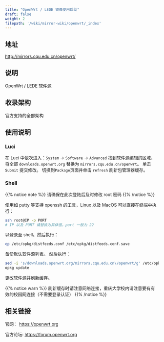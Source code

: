 ```yaml
---
title: "OpenWrt / LEDE 镜像使用帮助"
draft: false
weight: 2
filepath: '/wiki/mirror-wiki/openwrt/_index'
---
```

## 地址
http://mirrors.cqu.edu.cn/openwrt/
## 说明
OpenWrt / LEDE 软件源
## 收录架构
官方支持的全部架构
## 使用说明
### Luci
在 Luci 中依次进入：`System` -> `Software` -> `Advanced`
找到软件源编辑的区域，将全部 `downloads.openwrt.org` 替换为 `mirrors.cqu.edu.cn/openwrt`。
单击 `Submit` 提交修改。
切换到`Package`页面并单击 `refresh` 刷新包管理器缓存。
### Shell

{{% notice note %}}
请确保在此次登陆后及时修改 root 密码
{{% /notice %}}

使用如 putty 等支持 openssh 的工具，Linux 以及 MacOS 可以直接在终端中执行：
```bash
ssh root@IP -p PORT
# IP 以及 PORT 请替换为具体值，port 一般为 22
```
以登录至 shell。然后执行：
```bash
cp /etc/opkg/distfeeds.conf /etc/opkg/distfeeds.conf.save
```
备份默认软件源列表。
然后执行：
```bash
sed -i 's/downloads.openwrt.org/mirrors.cqu.edu.cn\/openwrt/g' /etc/opkg/distfeeds.conf
opkg update
```
更改软件源并刷新缓存。

{{% notice warn %}}
刷新缓存时请注意网络连接，重庆大学校内请注意要有有效的校园网连接（不需要登录认证）
{{% /notice %}}

## 相关链接
官网：
https://openwrt.org

官方论坛:
https://forum.openwrt.org

